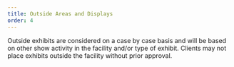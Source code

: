 ```yaml
---
title: Outside Areas and Displays
order: 4
---
```


Outside exhibits are considered on a case by case basis and will be based on other show activity in the facility and/or type of exhibit. Clients may not place exhibits outside the facility without prior approval.
